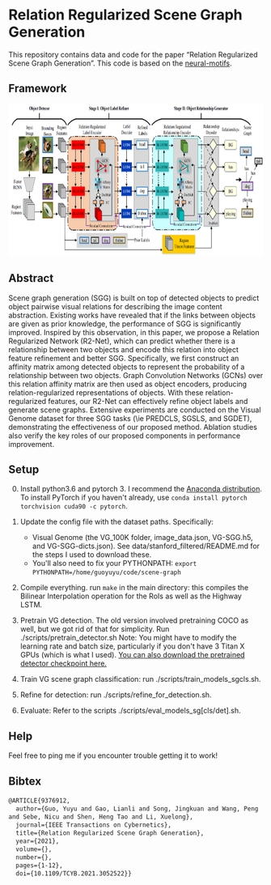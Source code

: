 # Relation Regularized Scene Graph Generation
This repository contains data and code for the paper “Relation Regularized Scene Graph Generation”. This code is based on the [neural-motifs](https://github.com/rowanz/neural-motifs).

## Framework
<div align=center><img width="800" height="300" src=docs/framework_GlobalLocalStruct_V2_00.png/></div>

## Abstract
Scene graph generation (SGG) is built on top of detected objects to predict object pairwise visual relations for describing the image content abstraction. Existing works have revealed that if the links between objects are given as prior knowledge, the performance of SGG is significantly improved. Inspired by this observation, in this paper, we propose a Relation Regularized Network (R2-Net), which can predict whether there is a relationship between two objects and encode this relation into object feature refinement and better SGG. Specifically, we first construct an affinity matrix among detected objects to represent the probability of a relationship between two objects. Graph Convolution Networks (GCNs) over this relation affinity matrix are then used as object encoders, producing relation-regularized representations of objects. With these relation-regularized features, our R2-Net can effectively refine object labels and generate scene graphs. Extensive experiments are conducted on the Visual Genome dataset for three SGG tasks (\ie PREDCLS, SGSLS, and SGDET), demonstrating the effectiveness of our proposed method. Ablation studies also verify the key roles of our proposed components in performance improvement.


## Setup

0. Install python3.6 and pytorch 3. I recommend the [Anaconda distribution](https://repo.continuum.io/archive/). To install PyTorch if you haven't already, use
 ```conda install pytorch torchvision cuda90 -c pytorch```.
1. Update the config file with the dataset paths. Specifically:
    - Visual Genome (the VG_100K folder, image_data.json, VG-SGG.h5, and VG-SGG-dicts.json). See data/stanford_filtered/README.md for the steps I used to download these.
    - You'll also need to fix your PYTHONPATH: ```export PYTHONPATH=/home/guoyuyu/code/scene-graph``` 

2. Compile everything. run ```make``` in the main directory: this compiles the Bilinear Interpolation operation for the RoIs as well as the Highway LSTM.

3. Pretrain VG detection. The old version involved pretraining COCO as well, but we got rid of that for simplicity. Run ./scripts/pretrain_detector.sh
Note: You might have to modify the learning rate and batch size, particularly if you don't have 3 Titan X GPUs (which is what I used). [You can also download the pretrained detector checkpoint here.](https://drive.google.com/open?id=11zKRr2OF5oclFL47kjFYBOxScotQzArX)

4. Train VG scene graph classification: run ./scripts/train_models_sgcls.sh. 
5. Refine for detection: run ./scripts/refine_for_detection.sh.
6. Evaluate: Refer to the scripts ./scripts/eval_models_sg[cls/det].sh.

## Help

Feel free to ping me if you encounter trouble getting it to work!

## Bibtex

```
@ARTICLE{9376912,
  author={Guo, Yuyu and Gao, Lianli and Song, Jingkuan and Wang, Peng and Sebe, Nicu and Shen, Heng Tao and Li, Xuelong},
  journal={IEEE Transactions on Cybernetics}, 
  title={Relation Regularized Scene Graph Generation}, 
  year={2021},
  volume={},
  number={},
  pages={1-12},
  doi={10.1109/TCYB.2021.3052522}}
```
